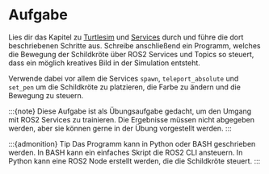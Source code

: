 
# Aufgabe

Lies dir das Kapitel zu [Turtlesim](../topic/turtlesim.md) und [Services](beispiel.md) durch und führe die dort beschriebenen Schritte aus. Schreibe anschließend ein Programm, welches die Bewegung der Schildkröte über ROS2 Services und Topics so steuert, dass ein möglich kreatives Bild in der Simulation entsteht.

Verwende dabei vor allem die Services `spawn`, `teleport_absolute` und `set_pen` um die Schildkröte zu platzieren, die Farbe zu ändern und die Bewegung zu steuern.

:::{note}
Diese Aufgabe ist als Übungsaufgabe gedacht, um den Umgang mit ROS2 Services zu trainieren. Die Ergebnisse müssen nicht abgegeben werden, aber sie können gerne in der Übung vorgestellt werden. 
:::

:::{admonition} Tip
Das Programm kann in Python oder BASH geschrieben werden. In BASH kann ein einfaches Skript die ROS2 CLI ansteuern. In Python kann eine ROS2 Node erstellt werden, die die Schildkröte steuert.
:::


